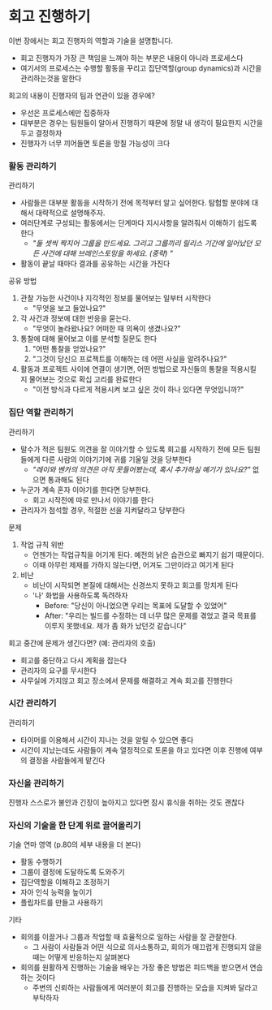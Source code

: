 # 회고 진행하기
이번 장에서는 회고 진행자의 역할과 기술을 설명합니다. 
- 회고 진행자가 가장 큰 책임을 느껴야 하는 부분은 내용이 아니라 프로세스다
- 여기서의 프로세스는 수행할 활동을 꾸리고 집단역할(group dynamics)과 시간을 관리하는것을 말한다

회고의 내용이 진행자의 팀과 연관이 있을 경우에?
- 우선은 프로세스에만 집중하자
- 대부분은 경우는 팀원들이 알아서 진행하기 때문에 정말 내 생각이 필요한지 시간을 두고 결정하자
- 진행자가 너무 끼어들면 토론을 망칠 가능성이 크다

### 활동 관리하기
관리하기
- 사람들은 대부분 활동을 시작하기 전에 목적부터 알고 싶어한다. 탐험할 분야에 대해서 대략적으로 설명해주자. 
- 여러단계로 구성되는 활동에서는 단계마다 지시사항을 알려줘서 이해하기 쉽도록 한다
   - _"둘 셋씩 짝지어 그룹을 만드세요. 그리고 그룹끼리 릴리스 기간에 일어났던 모든 사건에 대해 브레인스토밍을 하세요. (중략) "_<br>
- 활동이 끝날 때마다 결과를 공유하는 시간을 가진다

공유 방법
1. 관찰 가능한 사건이나 지각적인 정보를 물어보는 일부터 시작한다
   - "무엇을 보고 들었나요?"
2. 각 사건과 정보에 대한 반응을 묻는다.
   - "무엇이 놀라왔나요? 어떠한 때 의욕이 생겼나요?" 
3. 통찰에 대해 물어보고 이를 분석할 질문도 한다
   1. "어떤 통찰을 얻었나요?" 
   2. "그것이 당신으 프로젝트를 이해하는 데 어떤 사실을 알려주나요?"
4. 활동과 프로젝트 사이에 연결이 생기면, 어떤 방법으로 자신들의 통찰을 적용시킬 지 물어보는 것으로 확십 고리를 완료한다
   - "이전 방식과 다르게 적용시켜 보고 싶은 것이 하나 있다면 무엇입니까?"

### 집단 역할 관리하기
관리하기
- 말수가 적은 팀원도 의견을 잘 이야기할 수 있도록 회고를 시작하기 전에 모든 팀원들에게 다른 사람의 이야기기에 귀를 기울일 것을 당부한다
   - _"레이와 벤카의 의견은 아직 못들어봤는데, 혹시 추가하실 예기가 있나요?"_ 없으면 통과해도 된다
- 누군가 계속 혼자 이야기를 한다면 당부한다. 
   - 회고 시작전에 따로 만나서 이야기를 한다
- 관리자가 첨석할 경우, 적절한 선을 지켜달라고 당부한다

문제
1. 작업 규칙 위반
   - 언젠가는 작업규칙을 어기게 된다. 예전의 낡은 습관으로 빠지기 쉽기 때문이다. 
   - 이때 아무런 제재를 가하지 않는다면, 어겨도 그만이라고 여기게 된다
2. 비난 
   - 비난이 시작되면 본질에 대해서는 신경쓰지 못하고 회고를 망치게 된다
   - '나' 화법을 사용하도록 독려하자
      - Before: "당신이 아니었으면 우리는 목표에 도달할 수 있었어"
      - After: "우리는 빌드를 수정하는 데 너무 많은 문제를 겪었고 결국 목표를 이루지 못했네요. 제가 좀 화가 났던것 같습니다"
    
회고 중간에 문제가 생긴다면?  (예: 관리자의 호출)
- 회고를 중단하고 다시 계획을 잡는다
- 관리자의 요구를 무시한다
- 사무실에 가지않고 회고 장소에서 문제를 해결하고 계속 회고를 진행한다

### 시간 관리하기
관리하기
- 타이머를 이용해서 시간이 지나는 것을 알릴 수 있으면 좋다
- 시간이 지났는데도 사람들이 계속 열정적으로 토론을 하고 있다면 이후 진행에 여부의 결정을 사람들에게 맡긴다

### 자신을 관리하기
진행자 스스로가 불안과 긴장이 높아지고 있다면 잠시 휴식을 취하는 것도 괜찮다

### 자신의 기술을 한 단계 위로 끌어올리기
기술 연마 영역 (p.80의 세부 내용을 더 본다)
- 활동 수행하기
- 그룹이 결정에 도달하도록 도와주기
- 집단역할을 이해하고 조정하기
- 자아 인식 능력을 높이기
- 플립차트를 만들고 사용하기

기타
- 회의를 이끌거나 그룹과 작업할 때 효율적으로 일하는 사람을 잘 관찰한다. 
   - 그 사람이 사람들과 어떤 식으로 의사소통하고, 회의가 매끄럽게 진행되지 않을 때는 어떻게 반응하는지 살펴본다
- 회의를 원활하게 진행하는 기술을 배우는 가장 좋은 방법은 피드백을 받으면서 연습하는 것이다
   - 주변의 신뢰하는 사람들에게 여러분이 회고를 진행하는 모습을 지켜봐 달라고 부탁하자
